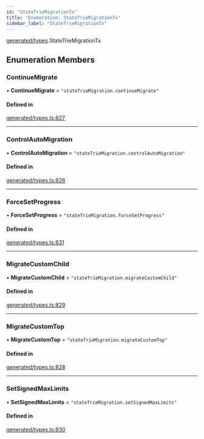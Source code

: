 ```yaml
---
id: "StateTrieMigrationTx"
title: "Enumeration: StateTrieMigrationTx"
sidebar_label: "StateTrieMigrationTx"
---
```


[generated/types](../../../../modules/Generated/Types/Types.md).StateTrieMigrationTx

## Enumeration Members

### ContinueMigrate

• **ContinueMigrate** = ``"stateTrieMigration.continueMigrate"``

#### Defined in

[generated/types.ts:827](https://github.com/PolymeshAssociation/polymesh-sdk/blob/8a9e72221/src/generated/types.ts#L827)

___

### ControlAutoMigration

• **ControlAutoMigration** = ``"stateTrieMigration.controlAutoMigration"``

#### Defined in

[generated/types.ts:826](https://github.com/PolymeshAssociation/polymesh-sdk/blob/8a9e72221/src/generated/types.ts#L826)

___

### ForceSetProgress

• **ForceSetProgress** = ``"stateTrieMigration.forceSetProgress"``

#### Defined in

[generated/types.ts:831](https://github.com/PolymeshAssociation/polymesh-sdk/blob/8a9e72221/src/generated/types.ts#L831)

___

### MigrateCustomChild

• **MigrateCustomChild** = ``"stateTrieMigration.migrateCustomChild"``

#### Defined in

[generated/types.ts:829](https://github.com/PolymeshAssociation/polymesh-sdk/blob/8a9e72221/src/generated/types.ts#L829)

___

### MigrateCustomTop

• **MigrateCustomTop** = ``"stateTrieMigration.migrateCustomTop"``

#### Defined in

[generated/types.ts:828](https://github.com/PolymeshAssociation/polymesh-sdk/blob/8a9e72221/src/generated/types.ts#L828)

___

### SetSignedMaxLimits

• **SetSignedMaxLimits** = ``"stateTrieMigration.setSignedMaxLimits"``

#### Defined in

[generated/types.ts:830](https://github.com/PolymeshAssociation/polymesh-sdk/blob/8a9e72221/src/generated/types.ts#L830)
